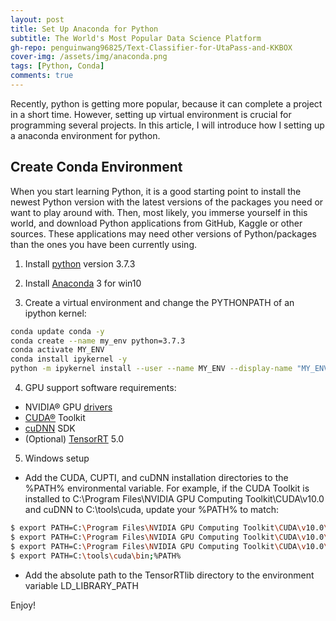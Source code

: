 ```yaml
---
layout: post
title: Set Up Anaconda for Python
subtitle: The World's Most Popular Data Science Platform
gh-repo: penguinwang96825/Text-Classifier-for-UtaPass-and-KKBOX
cover-img: /assets/img/anaconda.png
tags: [Python, Conda]
comments: true
---
```


Recently, python is getting more popular, because it can complete a project in a short time. However, setting up virtual environment is crucial for programming several projects. In this article, I will introduce how I setting up a anaconda environment for python.

## Create Conda Environment

When you start learning Python, it is a good starting point to install the newest Python version with the latest versions of the packages you need or want to play around with. Then, most likely, you immerse yourself in this world, and download Python applications from GitHub, Kaggle or other sources. These applications may need other versions of Python/packages than the ones you have been currently using.

1. Install [python](https://www.python.org/downloads/release/python-373/) version 3.7.3

2. Install [Anaconda](https://www.anaconda.com/distribution/#download-section) 3 for win10

3. Create a virtual environment and change the PYTHONPATH of an ipython kernel:
```bash
conda update conda -y
conda create --name my_env python=3.7.3
conda activate MY_ENV
conda install ipykernel -y
python -m ipykernel install --user --name MY_ENV --display-name "MY_ENV"
```

4. GPU support software requirements:
  * NVIDIA® GPU [drivers](https://www.nvidia.com/Download/index.aspx?lang=en-us)
  * [CUDA®](https://developer.nvidia.com/cuda-toolkit-archive) Toolkit
  * [cuDNN](https://developer.nvidia.com/cudnn) SDK
  * (Optional) [TensorRT](https://developer.nvidia.com/tensorrt) 5.0

5. Windows setup
  * Add the CUDA, CUPTI, and cuDNN installation directories to the %PATH% environmental variable. For example, if the CUDA Toolkit is installed to C:\Program Files\NVIDIA GPU Computing Toolkit\CUDA\v10.0 and cuDNN to C:\tools\cuda, update your %PATH% to match:
```bash
$ export PATH=C:\Program Files\NVIDIA GPU Computing Toolkit\CUDA\v10.0\bin;%PATH%
$ export PATH=C:\Program Files\NVIDIA GPU Computing Toolkit\CUDA\v10.0\extras\CUPTI\libx64;%PATH%
$ export PATH=C:\Program Files\NVIDIA GPU Computing Toolkit\CUDA\v10.0\include;%PATH%
$ export PATH=C:\tools\cuda\bin;%PATH%
```
  * Add the absolute path to the TensorRTlib directory to the environment variable LD_LIBRARY_PATH

Enjoy!
